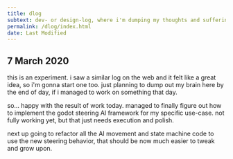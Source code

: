 ```yaml
---
title: dlog
subtext: dev- or design-log, where i'm dumping my thoughts and sufferings
permalink: /dlog/index.html
date: Last Modified
---
```


## 7 March 2020

this is an experiment. i saw a similar log on the web and it felt like a great idea, so i'm gonna start one too. just planning to dump out my brain here by the end of day, if i managed to work on something that day.

so... happy with the result of work today. managed to finally figure out how to implement the godot steering AI framework for my specific use-case. not fully working yet, but that just needs execution and polish.

next up going to refactor all the AI movement and state machine code to use the new steering behavior, that should be now much easier to tweak and grow upon.